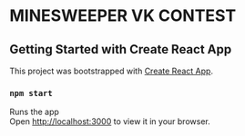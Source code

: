 # MINESWEEPER VK CONTEST

## Getting Started with Create React App

This project was bootstrapped with [Create React App](https://github.com/facebook/create-react-app).

### `npm start`

Runs the app \
Open [http://localhost:3000](http://localhost:3000) to view it in your browser.
